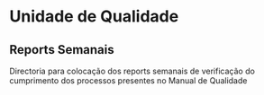 # Unidade de Qualidade
## Reports Semanais

Directoria para colocação dos reports semanais de verificação do cumprimento dos processos presentes no Manual de Qualidade
